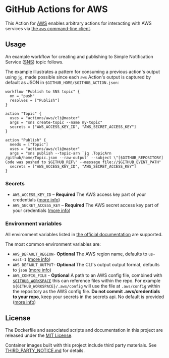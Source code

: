 # GitHub Actions for AWS

This Action for [AWS](https://aws.amazon.com/) enables arbitrary actions for interacting with AWS services via [the `aws` command-line client](https://docs.aws.amazon.com/cli/index.html).

## Usage

An example workflow for creating and publishing to Simple Notification Service ([SNS](https://aws.amazon.com/sns/)) topic follows.

The example illustrates a pattern for consuming a previous action's output using [`jq`](https://stedolan.github.io/jq/), made possible since each `aws` Action's output is captured by default as JSON in `$GITHUB_HOME/$GITHUB_ACTION.json`:

```hcl
workflow "Publish to SNS topic" {
  on = "push"
  resolves = ["Publish"]
}

action "Topic" {
  uses = "actions/aws/cli@master"
  args = "sns create-topic --name my-topic"
  secrets = ["AWS_ACCESS_KEY_ID", "AWS_SECRET_ACCESS_KEY"]
}

action "Publish" {
  needs = ["Topic"]
  uses = "actions/aws/cli@master"
  args = "sns publish --topic-arn `jq .TopicArn /github/home/Topic.json --raw-output` --subject \"[$GITHUB_REPOSITORY] Code was pushed to $GITHUB_REF\" --message file://$GITHUB_EVENT_PATH"
  secrets = ["AWS_ACCESS_KEY_ID", "AWS_SECRET_ACCESS_KEY"]
}
```

### Secrets

- `AWS_ACCESS_KEY_ID` – **Required** The AWS access key part of your credentials ([more info](https://docs.aws.amazon.com/general/latest/gr/aws-sec-cred-types.html#access-keys-and-secret-access-keys))
- `AWS_SECRET_ACCESS_KEY` – **Required** The AWS secret access key part of your credentials ([more info](https://docs.aws.amazon.com/general/latest/gr/aws-sec-cred-types.html#access-keys-and-secret-access-keys))

### Environment variables

All environment variables listed in [the official documentation](https://docs.aws.amazon.com/cli/latest/userguide/cli-environment.html) are supported.

The most common environment variables are:

- `AWS_DEFAULT_REGION`- **Optional** The AWS region name, defaults to `us-east-1` ([more info](https://docs.aws.amazon.com/general/latest/gr/rande.html))
- `AWS_DEFAULT_OUTPUT`- **Optional** The CLI's output output format, defaults to `json` ([more info](https://docs.aws.amazon.com/cli/latest/userguide/cli-environment.html))
- `AWS_CONFIG_FILE` - **Optional** A path to an AWS config file, combined with [`$GITHUB_WORKSPACE`](https://developer.github.com/actions/creating-github-actions/accessing-the-runtime-environment/#environment-variables) this can reference files within the repo. For example `${GITHUB_WORKSPACE}/.aws/config` will use the file at `.aws/config` within the repository as the AWS config file. **Do not commit .aws/credentials to your repo**, keep your secrets in the secrets api. No default is provided ([more info](https://docs.aws.amazon.com/cli/latest/userguide/cli-configure-files.html))


## License

The Dockerfile and associated scripts and documentation in this project are released under the [MIT License](LICENSE).

Container images built with this project include third party materials. See [THIRD_PARTY_NOTICE.md](THIRD_PARTY_NOTICE.md) for details.
